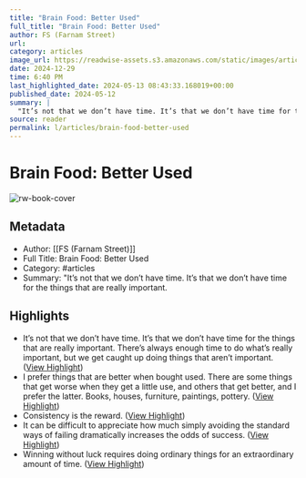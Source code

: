 ```yaml
---
title: "Brain Food: Better Used"
full_title: "Brain Food: Better Used"
author: FS (Farnam Street)
url: 
category: articles
image_url: https://readwise-assets.s3.amazonaws.com/static/images/article4.6bc1851654a0.png
date: 2024-12-29
time: 6:40 PM
last_highlighted_date: 2024-05-13 08:43:33.168019+00:00
published_date: 2024-05-12
summary: |
  "It’s not that we don’t have time. It’s that we don’t have time for the things that are really important.
source: reader
permalink: l/articles/brain-food-better-used
---
```

# Brain Food: Better Used

![rw-book-cover](https://readwise-assets.s3.amazonaws.com/static/images/article4.6bc1851654a0.png)

## Metadata
- Author: [[FS (Farnam Street)]]
- Full Title: Brain Food: Better Used
- Category: #articles
- Summary: "It’s not that we don’t have time. It’s that we don’t have time for the things that are really important.

## Highlights
- It’s not that we don’t have time. It’s that we don’t have time for the things that are really important. There’s always enough time to do what’s really important, but we get caught up doing things that aren’t important. ([View Highlight](https://read.readwise.io/read/01hxrhx6c8q1zs276fmv3eps6p))
- I prefer things that are better when bought used. There are some things that get worse when they get a little use, and others that get better, and I prefer the latter. Books, houses, furniture, paintings, pottery. ([View Highlight](https://read.readwise.io/read/01hxrhxhprh60pvm1x8wpr3cag))
- Consistency is the reward. ([View Highlight](https://read.readwise.io/read/01hxrhxv6msrw0j9j5jxzmaq5w))
- It can be difficult to appreciate how much simply avoiding the standard ways of failing dramatically increases the odds of success. ([View Highlight](https://read.readwise.io/read/01hxrhy0pa3xrspxzzy2nxpz4s))
- Winning without luck requires doing ordinary things for an extraordinary amount of time. ([View Highlight](https://read.readwise.io/read/01hxrhy4dsm2shvb96j8k4ytpb))



